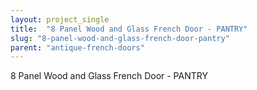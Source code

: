 ```yaml
---
layout: project_single
title:  "8 Panel Wood and Glass French Door - PANTRY"
slug: "8-panel-wood-and-glass-french-door-pantry"
parent: "antique-french-doors"
---
```

8 Panel Wood and Glass French Door - PANTRY